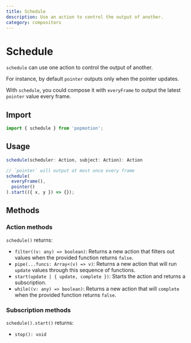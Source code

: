 ```yaml
---
title: Schedule
description: Use an action to control the output of another.
category: compositors
---
```


# Schedule

`schedule` can use one action to control the output of another.

For instance, by default `pointer` outputs only when the pointer updates.

With `schedule`, you could compose it with `everyFrame` to output the latest `pointer` value every frame.

<TOC />

## Import

```javascript
import { schedule } from 'popmotion';
```

## Usage

```typescript
schedule(scheduler: Action, subject: Action): Action
```

```javascript
// `pointer` will output at most once every frame
schedule(
  everyFrame(),
  pointer()
).start(({ x, y }) => {});
```

## Methods

### Action methods

`schedule()` returns:

- `filter((v: any) => boolean)`: Returns a new action that filters out values when the provided function returns `false`.
- `pipe(...funcs: Array<(v) => v)`: Returns a new action that will run `update` values through this sequence of functions.
- `start(update | { update, complete })`: Starts the action and returns a subscription.
- `while((v: any) => boolean)`: Returns a new action that will `complete` when the provided function returns `false`.

### Subscription methods

`schedule().start()` returns:

- `stop(): void`

